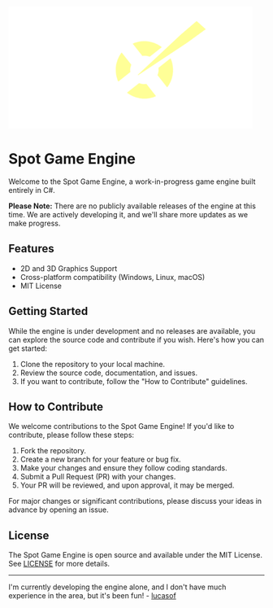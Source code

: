 <img src="assets/img/spot/spot-logo.png" width="480px">

# Spot Game Engine

Welcome to the Spot Game Engine, a work-in-progress game engine built entirely in C#.

**Please Note:** There are no publicly available releases of the engine at this time. We are actively developing it, and we'll share more updates as we make progress.

## Features

- 2D and 3D Graphics Support
- Cross-platform compatibility (Windows, Linux, macOS)
- MIT License

## Getting Started

While the engine is under development and no releases are available, you can explore the source code and contribute if you wish. Here's how you can get started:

1. Clone the repository to your local machine.
2. Review the source code, documentation, and issues.
3. If you want to contribute, follow the "How to Contribute" guidelines.

## How to Contribute

We welcome contributions to the Spot Game Engine! If you'd like to contribute, please follow these steps:

1. Fork the repository.
2. Create a new branch for your feature or bug fix.
3. Make your changes and ensure they follow coding standards.
4. Submit a Pull Request (PR) with your changes.
5. Your PR will be reviewed, and upon approval, it may be merged.

For major changes or significant contributions, please discuss your ideas in advance by opening an issue.

## License

The Spot Game Engine is open source and available under the MIT License. See [LICENSE](LICENSE) for more details.

---

I'm currently developing the engine alone, and I don't have much experience in the area, but it's been fun! - <a href="https://github.com/lukazof">lucasof</a>

